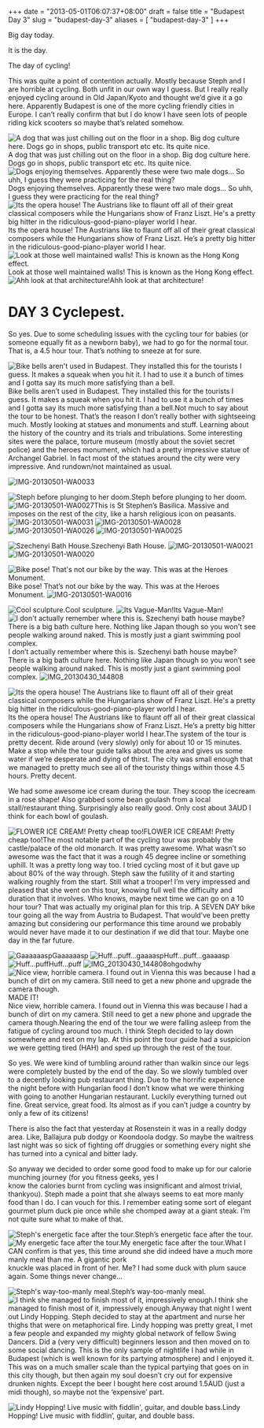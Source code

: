 +++
date = "2013-05-01T06:07:37+08:00"
draft = false
title = "Budapest Day 3"
slug = "budapest-day-3"
aliases = [
	"budapest-day-3"
]
+++

Big day today.

It is the day.

The day of cycling!

This was quite a point of contention actually. Mostly because Steph and I are horrible at cycling. Both unfit in our own way I guess. But I really really enjoyed cycling around in Old Japan/Kyoto and thought we’d give it a go here. Apparently Budapest is one of the more cycling friendly cities in Europe. I can’t really confirm that but I do know I have seen lots of people riding kick scooters so maybe that’s related somehow.


![A dog that was just chilling out on the floor in a shop. Big dog culture here. Dogs go in shops, public transport etc etc. Its quite nice.](/images/2013/05/img_20130430_103228.jpg)A dog that was just chilling out on the floor in a shop. Big dog culture here. Dogs go in shops, public transport etc etc. Its quite nice.
![Dogs enjoying themselves. Apparently these were two male dogs... So uhh, I guess they were practicing for the real thing?](/images/2013/05/img_20130430_133227.jpg)Dogs enjoying themselves. Apparently these were two male dogs… So uhh, I guess they were practicing for the real thing?
![Its the opera house! The Austrians like to flaunt off all of their great classical composers while the Hungarians show of Franz Liszt. He's a pretty big hitter in the ridiculous-good-piano-player world I hear.](/images/2013/05/img_20130430_112104.jpg)Its the opera house! The Austrians like to flaunt off all of their great classical composers while the Hungarians show of Franz Liszt. He’s a pretty big hitter in the ridiculous-good-piano-player world I hear.
![Look at those well maintained walls! This is known as the Hong Kong effect.](/images/2013/05/img_20130430_105251.jpg)Look at those well maintained walls! This is known as the Hong Kong effect.
![Ahh look at that architecture!](/images/2013/05/img_20130430_105244.jpg)Ahh look at that architecture!
# DAY 3 Cyclepest.

So yes. Due to some scheduling issues with the cycling tour for babies (or someone equally fit as a newborn baby), we had to go for the normal tour. That is, a 4.5 hour tour. That’s nothing to sneeze at for sure.


![Bike bells aren't used in Budapest. They installed this for the tourists I guess. It makes a squeak when you hit it. I had to use it a bunch of times and I gotta say its much more satisfying than a bell.](/images/2013/05/img_20130430_141714.jpg)Bike bells aren’t used in Budapest. They installed this for the tourists I guess. It makes a squeak when you hit it. I had to use it a bunch of times and I gotta say its much more satisfying than a bell.Not much to say about the tour to be honest. That’s the reason I don’t really bother with sightseeing much. Mostly looking at statues and monuments and stuff. Learning about the history of the country and its trials and tribulations. Some interesting sites were the palace, torture museum (mostly about the soviet secret police) and the heroes monument, which had a pretty impressive statue of Archangel Gabriel. In fact most of the statues around the city were very impressive. And rundown/not maintained as usual.

![IMG-20130501-WA0033](/images/2013/05/img-20130501-wa0033.jpg)


![Steph before plunging to her doom.](/images/2013/05/img-20130501-wa0032.jpg)Steph before plunging to her doom.
![IMG-20130501-WA0027](/images/2013/05/img-20130501-wa0027.jpg)This is St Stephen’s Basilica. Massive and imposes on the rest of the city, like a harsh religious icon on peasants.
![IMG-20130501-WA0031](/images/2013/05/img-20130501-wa0031.jpg) 
![IMG-20130501-WA0028](/images/2013/05/img-20130501-wa0028.jpg) 
![IMG-20130501-WA0026](/images/2013/05/img-20130501-wa0026.jpg) 
![IMG-20130501-WA0025](/images/2013/05/img-20130501-wa0025.jpg)


![Szechenyi Bath House.](/images/2013/05/img-20130501-wa0022.jpg)Szechenyi Bath House.
![IMG-20130501-WA0021](/images/2013/05/img-20130501-wa0021.jpg) 
![IMG-20130501-WA0020](/images/2013/05/img-20130501-wa0020.jpg)


![Bike pose! That's not our bike by the way. This was at the Heroes Monument.](/images/2013/05/img-20130501-wa0017.jpg)Bike pose! That’s not our bike by the way. This was at the Heroes Monument.
![IMG-20130501-WA0016](/images/2013/05/img-20130501-wa0016.jpg)


![Cool sculpture.](/images/2013/05/img_20130430_103118.jpg)Cool sculpture.
![Its Vague-Man!](/images/2013/05/img_20130430_1029181.jpg)Its Vague-Man!
![I don't actually remember where this is. Szechenyi bath house maybe? There is a big bath culture here. Nothing like Japan though so you won't see people walking around naked. This is mostly just a giant swimming pool complex.](/images/2013/05/img_20130430_1450301.jpg)I don’t actually remember where this is. Szechenyi bath house maybe? There is a big bath culture here. Nothing like Japan though so you won’t see people walking around naked. This is mostly just a giant swimming pool complex.
![IMG_20130430_144808](/images/2013/05/img_20130430_1448081.jpg)


![Its the opera house! The Austrians like to flaunt off all of their great classical composers while the Hungarians show of Franz Liszt. He's a pretty big hitter in the ridiculous-good-piano-player world I hear.](/images/2013/05/img_20130430_112104.jpg)Its the opera house! The Austrians like to flaunt off all of their great classical composers while the Hungarians show of Franz Liszt. He’s a pretty big hitter in the ridiculous-good-piano-player world I hear.The system of the tour is pretty decent. Ride around (very slowly) only for about 10 or 15 minutes. Make a stop while the tour guide talks about the area and gives us some water if we’re desperate and dying of thirst. The city was small enough that we managed to pretty much see all of the touristy things within those 4.5 hours. Pretty decent.

We had some awesome ice cream during the tour. They scoop the icecream in a rose shape! Also grabbed some bean goulash from a local stall/restaurant thing. Surprisingly also really good. Only cost about 3AUD I think for each bowl of goulash.


![FLOWER ICE CREAM! Pretty cheap too!](/images/2013/05/img-20130501-wa0024.jpg)FLOWER ICE CREAM! Pretty cheap too!The most notable part of the cycling tour was probably the castle/palace of the old monarch. It was pretty awesome. What wasn’t so awesome was the fact that it was a rough 45 degree incline or something uphill. It was a pretty long way too. I tried cycling most of it but gave up about 80% of the way through. Steph saw the futility of it and starting walking roughly from the start. Still what a trooper! I’m very impressed and pleased that she went on this tour, knowing full well the difficulty and duration that it involves. Who knows, maybe next time we can go on a 10 hour tour? That was actually my original plan for this trip. A SEVEN DAY bike tour going all the way from Austria to Budapest. That would’ve been pretty amazing but considering our performance this time around we probably would never have made it to our destination if we did that tour. Maybe one day in the far future.


![Gaaaaaasp ](/images/2013/05/img-20130501-wa00292.jpg)Gaaaaaasp
![Huff...puff...gaaaasp](/images/2013/05/img-20130501-wa00301.jpg)Huff…puff…gaaaasp
![Huff...puff](/images/2013/05/img-20130501-wa00291.jpg)Huff…puff
![IMG_20130430_144808](/images/2013/05/img_20130430_1448081.jpg)ohgodwhy
![Nice view, horrible camera. I found out in Vienna this was because I had a bunch of dirt on my camera. Still need to get a new phone and upgrade the camera though. ](/images/2013/05/img_20130430_1505041.jpg)MADE IT!  
Nice view, horrible camera. I found out in Vienna this was because I had a bunch of dirt on my camera. Still need to get a new phone and upgrade the camera though.Nearing the end of the tour we were falling asleep from the fatigue of cycling around too much. I think Steph decided to lay down somewhere and rest on my lap. At this point the tour guide had a suspicion we were getting tired (HAH) and sped up through the rest of the tour.

So yes. We were kind of tumbling around rather than walkin since our legs were completely busted by the end of the day. So we slowly tumbled over to a decently looking pub restaurant thing. Due to the horrific experience the night before with Hungarian food I don’t know what we were thinking with going to another Hungarian restaurant. Luckily everything turned out fine. Great service, great food. Its almost as if you can’t judge a country by only a few of its citizens!

There is also the fact that yesterday at Rosenstein it was in a really dodgy area. Like, Ballajura pub dodgy or Koondoola dodgy. So maybe the waitress last night was so sick of fighting off druggies or something every night she has turned into a cynical and bitter lady.

So anyway we decided to order some good food to make up for our calorie munching journey (for you fitness geeks, yes I  
 know the calories burnt from cycling was insignificant and almost trivial, thankyou). Steph made a point that she always seems to eat more manly food than I do. I can vouch for this. I remember eating some sort of elegant gourmet plum duck pie once while she chomped away at a giant steak. I’m not quite sure what to make of that.


![Steph's energetic face after the tour.](/images/2013/05/img-20130501-wa0036.jpg)Steph’s energetic face after the tour.
![My energetic face after the tour.](/images/2013/05/img-20130501-wa0037.jpg)My energetic face after the tour.What I CAN confirm is that yes, this time around she did indeed have a much more manly meal than me. A gigantic pork  
 knuckle was placed in front of her. Me? I had some duck with plum sauce again. Some things never change…


![Steph's way-too-manly meal.](/images/2013/05/img-20130501-wa0039.jpg)Steph’s way-too-manly meal.
![I think she managed to finish most of it, impressively enough.](/images/2013/05/img-20130501-wa0040.jpg)I think she managed to finish most of it, impressively enough.Anyway that night I went out Lindy Hopping. Steph decided to stay at the apartment and nurse her thighs that were on metaphorical fire. Lindy hopping was pretty great, I met a few people and expanded my mighty global network of fellow Swing Dancers. Did a (very very difficult) beginners lesson and then moved on to some social dancing. This is the only sample of nightlife I had while in Budapest (which is well known for its partying atmosphere) and I enjoyed it. This was on a much smaller scale than the typical partying that goes on in this city though, but then again my soul doesn’t cry out for expensive drunken nights. Except the beer I bought here cost around 1.5AUD (just a midi though), so maybe not the ‘expensive’ part.


![Lindy Hopping! Live music with fiddlin', guitar, and double bass.](/images/2013/05/img_20130430_2249011.jpg)Lindy Hopping! Live music with fiddlin’, guitar, and double bass.
